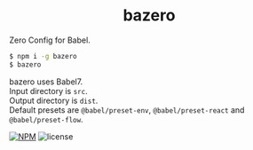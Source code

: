 <div align="center">
  <h1>bazero</h1>
</div>

Zero Config for Babel.

```sh
$ npm i -g bazero
$ bazero
```

bazero uses Babel7.  
Input directory is `src`.  
Output directory is `dist`.  
Default presets are `@babel/preset-env`, `@babel/preset-react` and `@babel/preset-flow`.  

[![NPM][npm-image]][npm-url]
![license][license-image]

<!-- https://shields.io/ -->
[npm-image]: https://img.shields.io/npm/v/bazero.svg?style=flat-square
[npm-url]: https://npmjs.org/package/bazero
[license-image]: https://img.shields.io/github/license/mashape/apistatus.svg?style=flat-square
